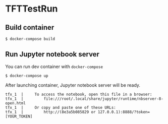 # TFTTestRun

## Build container

```console
$ docker-compose build
```

## Run Jupyter notebook server

You can run dev container with `docker-compose`

```console
$ docker-compose up
```

After launching container, Jupyter notebook server will be ready.

```console
tfx_1  |     To access the notebook, open this file in a browser:
tfx_1  |         file:///root/.local/share/jupyter/runtime/nbserver-8-open.html
tfx_1  |     Or copy and paste one of these URLs:
tfx_1  |         http://(8e3a5b085829 or 127.0.0.1):8888/?token=[YOUR_TOKEN]
```
